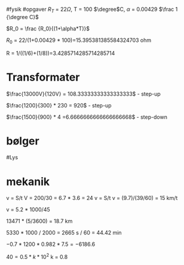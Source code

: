 #fysik #opgaver 
$R_T$ = 22$\Omega$, T = 100 $\degree$C, $\alpha$ = 0.00429 $\frac 1 {\degree C}$ 

$R_0 = \frac {R_0}{(1+\alpha*T)}$

$R_0$ = 22/(1+0.00429 * 100)=15.395381385584324703 ohm

R = 1/((1/6)+(1/8))=3.4285714285714285714


# Transformater
$\frac{13000V}{120V} = 108.33333333333333333$ - step-up

$\frac{1200}{300} * 230 = 920$ - step-up

$\frac{1500}{900} * 4 =6.6666666666666666668$ - step-down

# bølger 
#Lys 


# mekanik
v = S/t
V = 200/30 = 6.7 * 3.6 = 24
v = S/t
v = (9.7)/(39/60) = 15 km/t

v = 5.2 * 1000/45

13471 * (5/3600) = 18.7 km

5330 * 1000 / 2000 = 2665 s / 60 = 44.42 min


$-0.7*1200*0.982*7.5= -6186.6$

$40 = 0.5 *k *10^2$
k = 0.8